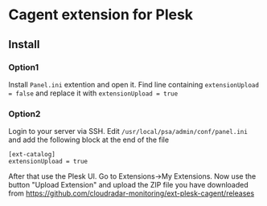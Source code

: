 # Cagent extension for Plesk

## Install

### Option1
Install `Panel.ini` extention and open it.
Find line containing `extensionUpload = false` and replace it with `extensionUpload = true`

### Option2
Login to your server via SSH.
Edit `/usr/local/psa/admin/conf/panel.ini` and add the following block at the end of the file

    [ext-catalog]
    extensionUpload = true

After that use the Plesk UI. Go to Extensions->My Extensions. Now use the button "Upload Extension" and upload the ZIP file you have downloaded from https://github.com/cloudradar-monitoring/ext-plesk-cagent/releases
